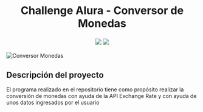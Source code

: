 <h1 align= "center"> Challenge Alura - Conversor de Monedas </h1>
<h3 align = "center"><img src = "https://img.shields.io/badge/status-completed-green">
<img src = "https://img.shields.io/badge/Author-Santiago%20Garcia-orange"></h3>

![Conversor Monedas](https://github.com/SantiGarciaA98/Challenge_ConversorMonedas/assets/91978459/93221e70-3b8c-4263-8a65-588954f41dde)

<h2> Descripción del proyecto </h2>
<p>El programa realizado en el repositorio tiene como propósito realizar la conversión de monedas con ayuda de la API Exchange Rate y con ayuda de unos datos ingresados por el usuario</p>

